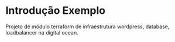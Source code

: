 # Introdução Exemplo

Projeto de módulo terraform de infraestrutura wordpress, database, loadbalancer na digital ocean.
